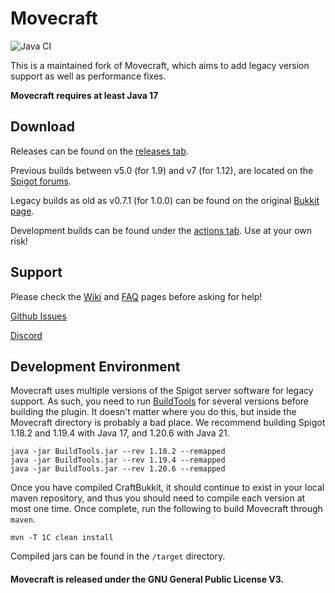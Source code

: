 Movecraft
======
![Java CI](https://github.com/APDevTeam/Movecraft/workflows/Java%20CI/badge.svg?branch=main)

This is a maintained fork of Movecraft, which aims to add legacy version support as well as performance fixes.

**Movecraft requires at least Java 17**

## Download

Releases can be found on the [releases tab](https://github.com/APDevTeam/Movecraft/releases).

Previous builds between v5.0 (for 1.9) and v7 (for 1.12), are located on the [Spigot forums](https://www.spigotmc.org/resources/movecraft.31321/).

Legacy builds as old as v0.7.1 (for 1.0.0) can be found on the original [Bukkit page](https://dev.bukkit.org/projects/movecraft).

Development builds can be found under the [actions tab](https://github.com/APDevTeam/Movecraft/actions?query=workflow%3A%22Java+CI%22).  Use at your own risk!

## Support
Please check the [Wiki](https://github.com/APDevTeam/Movecraft/wiki) and [FAQ](https://github.com/APDevTeam/Movecraft/wiki/Frequently-Asked-Questions) pages before asking for help!

[Github Issues](https://github.com/apdevteam/movecraft/issues)

[Discord](http://bit.ly/JoinAP-Dev)

## Development Environment
Movecraft uses multiple versions of the Spigot server software for legacy support.  As such, you need to run [BuildTools](https://www.spigotmc.org/wiki/buildtools/) for several versions before building the plugin.  It doesn't matter where you do this, but inside the Movecraft directory is probably a bad place.  We recommend building Spigot 1.18.2 and 1.19.4 with Java 17, and 1.20.6 with Java 21.

```
java -jar BuildTools.jar --rev 1.18.2 --remapped
java -jar BuildTools.jar --rev 1.19.4 --remapped
java -jar BuildTools.jar --rev 1.20.6 --remapped
```

Once you have compiled CraftBukkit, it should continue to exist in your local maven repository, and thus you should need to compile each version at most one time. Once complete, run the following to build Movecraft through `maven`.
```
mvn -T 1C clean install
```
Compiled jars can be found in the `/target` directory.

#### Movecraft is released under the GNU General Public License V3. 
